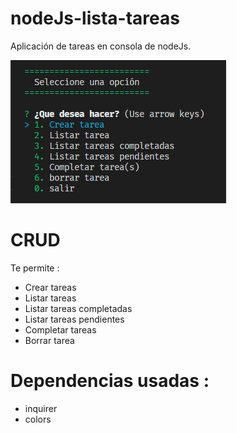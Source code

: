 # nodeJs-lista-tareas
Aplicación de tareas en consola de nodeJs.

![Imagen de la aplicacion](https://github.com/emiirg93/nodeJs-lista-tareas/blob/master/assets/img-apk-consola.PNG)

# CRUD

Te permite : 
* Crear tareas
* Listar tareas
* Listar tareas completadas
* Listar tareas pendientes
* Completar tareas
* Borrar tarea

# Dependencias usadas : 
* inquirer
* colors


